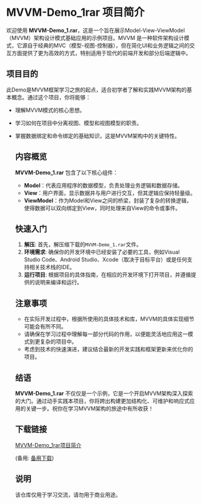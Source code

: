 # MVVM-Demo_1rar 项目简介

欢迎使用 **MVVM-Demo_1.rar**，这是一个旨在展示Model-View-ViewModel（MVVM）架构设计模式基础应用的示例项目。MVVM 是一种软件架构设计模式，它源自于经典的MVC（模型-视图-控制器），但在简化UI和业务逻辑之间的交互方面提供了更为高效的方式，特别适用于现代的前端开发和部分后端逻辑中。

## 项目目的

此Demo是MVVM框架学习之旅的起点，适合初学者了解和实践MVVM架构的基本概念。通过这个项目，你将能够：

- 理解MVVM模式的核心思想。
- 学习如何在项目中分离视图、模型和视图模型的职责。
- 掌握数据绑定和命令绑定的基础知识，这是MVVM架构中的关键特性。

  ## 内容概览

  **MVVM-Demo_1.rar** 包含了以下核心组件：

  - **Model**：代表应用程序的数据模型，负责处理业务逻辑和数据存储。
  - **View**：用户界面，显示数据并与用户进行交互，但其逻辑应保持轻量级。
  - **ViewModel**：作为Model和View之间的桥梁，封装了复杂的转换逻辑，使得数据可以双向绑定到View，同时处理来自View的命令或事件。

  ## 快速入门

  1. **解压**: 首先，解压缩下载的`MVVM-Demo_1.rar`文件。
  2. **环境需求**: 确保你的开发环境中已经安装了必要的工具，例如Visual Studio Code、Android Studio、Xcode（取决于目标平台）或是任何支持相关技术栈的IDE。
  3. **运行项目**: 根据项目的具体指南，在相应的开发环境下打开项目，并遵循提供的说明来编译和运行。

  ## 注意事项

  - 在实际开发过程中，根据所使用的具体技术和库，MVVM的具体实现细节可能会有所不同。
  - 请确保在学习过程中理解每一部分代码的作用，以便能灵活地应用这一模式到更复杂的项目中。
  - 考虑到技术的快速演进，建议结合最新的开发实践和框架更新来优化你的项目。

  ## 结语

  **MVVM-Demo_1.rar** 不仅仅是一个示例，它是一个开启MVVM架构深入探索的大门。通过动手实践本项目，你将跨出构建更加结构化、可维护和响应式应用的关键一步。祝你在学习MVVM架构的旅途中有所收获！

  ## 下载链接
  [MVVM-Demo_1rar项目简介](https://pan.quark.cn/s/f9fbf15a1701) 

  (备用: [备用下载](https://pan.baidu.com/s/1GepqcVWvAmL6J0uR6edm5A?pwd=luxl))

  ## 说明

  该仓库仅用于学习交流，请勿用于商业用途。
